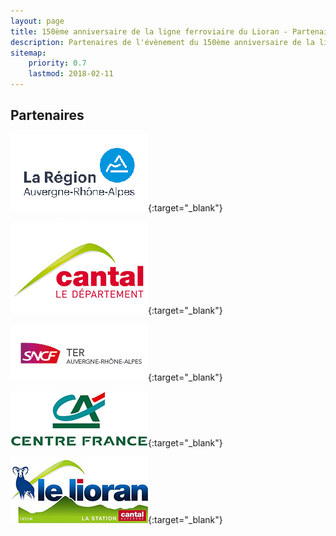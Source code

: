 ```yaml
---
layout: page
title: 150ème anniversaire de la ligne ferroviaire du Lioran - Partenaires
description: Partenaires de l'évènement du 150ème anniversaire de la ligne ferroviaire du Lioran
sitemap:
    priority: 0.7
    lastmod: 2018-02-11
---
```

## Partenaires

[![Région Auverge-Rhône-Alpes](/images/logoCR.png "Partenaire Région Auverge-Rhône-Alpes")](https://www.auvergnerhonealpes.fr){:target="_blank"}


[![Conseil Départemental du Cantal](/images/logoCD.jpg "Partenaire Conseil Départemental du Cantal")](https://http://www.cantal.fr){:target="_blank"}


[![SNCF](/images/logoSNCF.jpg "Partenaire SNCF")](https://www.ter.sncf.com/auvergne-rhone-alpes/offres/tarifs/illico-promo-vacances){:target="_blank"}


[![CACF](/images/logoCACF.jpg "Partenaire Crédit Agricole Centre France")](https://www.ca-centrefrance.fr/particuliers.html){:target="_blank"}


[![SAEM Le Lioran](/images/logoSAEM.jpg "Partenaire SAEM Le Lioran")](https://http://www.lelioran.com/){:target="_blank"}
